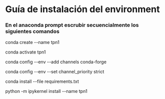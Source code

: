 # Guía de instalación del environment

### En el anaconda prompt escrubir secuencialmente los siguientes comandos

conda create --name tpn1

conda activate tpn1

conda config  --env --add channels conda-forge

conda config --env --set channel_priority strict

conda install --file requirements.txt

python -m ipykernel install --name tpn1
